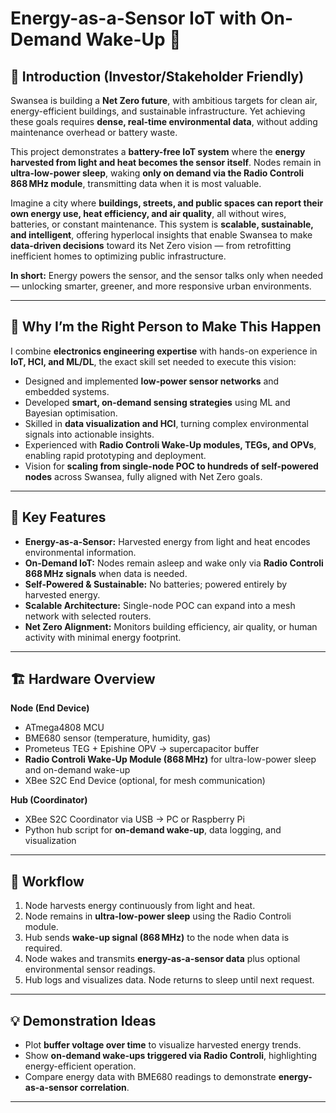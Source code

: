 # Energy-as-a-Sensor IoT with On-Demand Wake-Up 🌱

## 🌟 Introduction (Investor/Stakeholder Friendly)

Swansea is building a **Net Zero future**, with ambitious targets for clean air, energy-efficient buildings, and sustainable infrastructure. Yet achieving these goals requires **dense, real-time environmental data**, without adding maintenance overhead or battery waste.

This project demonstrates a **battery-free IoT system** where the **energy harvested from light and heat becomes the sensor itself**. Nodes remain in **ultra-low-power sleep**, waking **only on demand via the Radio Controli 868 MHz module**, transmitting data when it is most valuable.

Imagine a city where **buildings, streets, and public spaces can report their own energy use, heat efficiency, and air quality**, all without wires, batteries, or constant maintenance. This system is **scalable, sustainable, and intelligent**, offering hyperlocal insights that enable Swansea to make **data-driven decisions** toward its Net Zero vision — from retrofitting inefficient homes to optimizing public infrastructure.

**In short:** Energy powers the sensor, and the sensor talks only when needed — unlocking smarter, greener, and more responsive urban environments.

---

## 💪 Why I’m the Right Person to Make This Happen  

I combine **electronics engineering expertise** with hands-on experience in **IoT, HCI, and ML/DL**, the exact skill set needed to execute this vision:

- Designed and implemented **low-power sensor networks** and embedded systems.  
- Developed **smart, on-demand sensing strategies** using ML and Bayesian optimisation.  
- Skilled in **data visualization and HCI**, turning complex environmental signals into actionable insights.  
- Experienced with **Radio Controli Wake-Up modules, TEGs, and OPVs**, enabling rapid prototyping and deployment.  
- Vision for **scaling from single-node POC to hundreds of self-powered nodes** across Swansea, fully aligned with Net Zero goals.

---

## 🌟 Key Features

- **Energy-as-a-Sensor:** Harvested energy from light and heat encodes environmental information.  
- **On-Demand IoT:** Nodes remain asleep and wake only via **Radio Controli 868 MHz signals** when data is needed.  
- **Self-Powered & Sustainable:** No batteries; powered entirely by harvested energy.  
- **Scalable Architecture:** Single-node POC can expand into a mesh network with selected routers.  
- **Net Zero Alignment:** Monitors building efficiency, air quality, or human activity with minimal energy footprint.

---

## 🏗️ Hardware Overview

**Node (End Device)**  
- ATmega4808 MCU  
- BME680 sensor (temperature, humidity, gas)  
- Prometeus TEG + Epishine OPV → supercapacitor buffer  
- **Radio Controli Wake-Up Module (868 MHz)** for ultra-low-power sleep and on-demand wake-up  
- XBee S2C End Device (optional, for mesh communication)

**Hub (Coordinator)**  
- XBee S2C Coordinator via USB → PC or Raspberry Pi  
- Python hub script for **on-demand wake-up**, data logging, and visualization  

---

## 🔄 Workflow

1. Node harvests energy continuously from light and heat.  
2. Node remains in **ultra-low-power sleep** using the Radio Controli module.  
3. Hub sends **wake-up signal (868 MHz)** to the node when data is required.  
4. Node wakes and transmits **energy-as-a-sensor data** plus optional environmental sensor readings.  
5. Hub logs and visualizes data. Node returns to sleep until next request.  

---

## 💡 Demonstration Ideas

- Plot **buffer voltage over time** to visualize harvested energy trends.  
- Show **on-demand wake-ups triggered via Radio Controli**, highlighting energy-efficient operation.  
- Compare energy data with BME680 readings to demonstrate **energy-as-a-sensor correlation**.  

---
